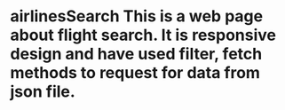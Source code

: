 # airlinesSearch This is a web page about flight search. It is responsive design and have used filter, fetch methods to request for data from json file. 
